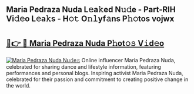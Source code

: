 ## Maria Pedraza Nuda L𝚎a𝚔ed N𝚞𝚍e - Part-RIH Vi𝚍𝚎o L𝚎a𝚔s - H𝚘𝚝 O𝚗𝚕yf𝚊ns P𝚑𝚘tos vojwx

# <h2><a href="http://kfc9vv3.oniu.top/?m=Maria+Pedraza+Nuda">🔗👉 🔴 Maria Pedraza Nuda P𝚑ot𝚘𝚜 V𝚒d𝚎o</a></h2>

[![Maria Pedraza Nuda Nu𝚍e𝚜](https://i.imgur.com/0qMVB7G.gif)](http://kfc9vv3.oniu.top/?m=Maria+Pedraza+Nuda)
Online influencer Maria Pedraza Nuda, celebrated for sharing dance and lifestyle information, featuring performances and personal blogs. Inspiring activist Maria Pedraza Nuda, celebrated for their passion and commitment to creating positive change in the world.  
